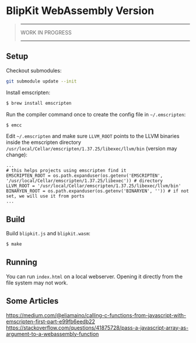 # BlipKit WebAssembly Version

> ---
>
> WORK IN PROGRESS
>
> ---

## Setup

Checkout submodules:

```sh
git submodule update --init
```

Install emscripten:

```sh
$ brew install emscripten
```

Run the compiler command once to create the config file in `~/.emscripten`:

```sh
$ emcc
```

Edit `~/.emscripten` and make sure `LLVM_ROOT` points to the LLVM binaries inside the emscripten directory `/usr/local/Cellar/emscripten/1.37.25/libexec/llvm/bin` (version may change):

```
...
# this helps projects using emscripten find it
EMSCRIPTEN_ROOT = os.path.expanduser(os.getenv('EMSCRIPTEN', '/usr/local/Cellar/emscripten/1.37.25/libexec')) # directory
LLVM_ROOT = '/usr/local/Cellar/emscripten/1.37.25/libexec/llvm/bin'
BINARYEN_ROOT = os.path.expanduser(os.getenv('BINARYEN', '')) # if not set, we will use it from ports
...
```

## Build

Build `blipkit.js` and `blipkit.wasm`:

```sh
$ make
```

## Running

You can run `index.html` on a local webserver. Opening it directly from the file system may not work.

## Some Articles

<https://medium.com/@eliamaino/calling-c-functions-from-javascript-with-emscripten-first-part-e99fb6eedb22>
<https://stackoverflow.com/questions/41875728/pass-a-javascript-array-as-argument-to-a-webassembly-function>
